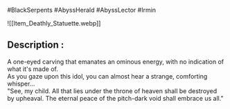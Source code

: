 #BlackSerpents #AbyssHerald #AbyssLector #Irmin 

![[Item_Deathly_Statuette.webp]]

## Description : 

A one-eyed carving that emanates an ominous energy, with no indication of what it's made of.  
As you gaze upon this idol, you can almost hear a strange, comforting whisper...  
"See, my child. All that lies under the throne of heaven shall be destroyed by upheaval. The eternal peace of the pitch-dark void shall embrace us all."